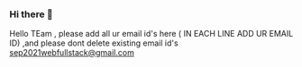 ### Hi there 👋

<!--
**Sep2021webfullstack/Sep2021webfullstack** is a ✨ _special_ ✨ repository because its `README.md` (this file) appears on your GitHub profile.

Here are some ideas to get you started:

- 🔭 I’m currently working on ...
- 🌱 I’m currently learning ...
- 👯 I’m looking to collaborate on ...
- 🤔 I’m looking for help with ...
- 💬 Ask me about ...
- 📫 How to reach me: ...
- 😄 Pronouns: ...
- ⚡ Fun fact: ...
-->
Hello TEam , please add all ur email id's here ( IN EACH LINE ADD UR EMAIL ID) ,and please dont delete existing email id's
sep2021webfullstack@gmail.com 





















